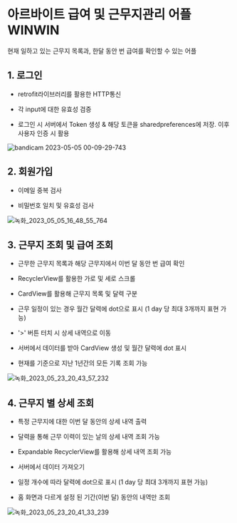 # 아르바이트 급여 및 근무지관리 어플 WINWIN

현재 일하고 있는 근무지 목록과, 한달 동안 번 급여를 확인할 수 있는 어플

## 1. 로그인

* retrofit라이브러리를 활용한 HTTP통신

* 각 input에 대한 유효성 검증

* 로그인 시 서버에서 Token 생성 & 해당 토큰을 sharedpreferences에 저장. 이후 사용자 인증 시 활용

![bandicam 2023-05-05 00-09-29-743](https://user-images.githubusercontent.com/50603211/236253685-3cd6f889-2b0b-4c5c-8c84-9a3294e1080f.gif)

## 2. 회원가입

* 이메일 중복 검사

* 비밀번호 일치 및 유효성 검사

![녹화_2023_05_05_16_48_55_764](https://user-images.githubusercontent.com/50603211/236404066-70d5bf27-5e69-49e7-af2c-5ffc98e545e4.gif)

## 3. 근무지 조회 및 급여 조회

* 근무한 근무지 목록과 해당 근무지에서 이번 달 동안 번 급여 확인

* RecyclerView를 활용한 가로 및 세로 스크롤

* CardView를 활용해 근무지 목록 및 달력 구분

* 근무 일정이 있는 경우 월간 달력에 dot으로 표시 (1 day 당 최대 3개까지 표현 가능)

* '>' 버튼 터치 시 상세 내역으로 이동

* 서버에서 데이터를 받아 CardView 생성 및 월간 달력에 dot 표시

* 현재를 기준으로 지난 1년간의 모든 기록 조회 가능

![녹화_2023_05_23_20_43_57_232](https://github.com/cyz065/AndroidProject/assets/50603211/d7c33a4b-cc92-4a72-8380-fc78d2a3bcf4)

## 4. 근무지 별 상세 조회

* 특정 근무지에 대한 이번 달 동안의 상세 내역 출력

* 달력을 통해 근무 이력이 있는 날의 상세 내역 조회 가능

* Expandable RecyclerView를 활용해 상세 내역 조회 가능

* 서버에서 데이터 가져오기

* 일정 개수에 따라 달력에 dot으로 표시 (1 day 당 최대 3개까지 표현 가능)

* 홈 화면과 다르게 설정 된 기간(이번 달) 동안의 내역만 조회

![녹화_2023_05_23_20_41_33_239](https://github.com/cyz065/AndroidProject/assets/50603211/1e84aa60-1e2a-4c5a-8f22-4c6a5def3388)
